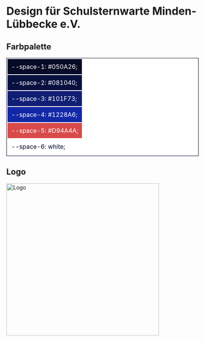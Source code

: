 # Design für Schulsternwarte Minden-Lübbecke e.V.

## Farbpalette

<table style="border: 1px solid #050A26; background-color: white; border-collapse: separate; border-spacing: 2px">
    <tr style="">
        <td style="padding: 10px; background-color: #050A26; color: white">
            --space-1: #050A26;
        </td>
    </tr>
    <tr>
        <td style="padding: 10px; background-color: #081040; color: white">
            --space-2: #081040;
        </td>
    </tr>
    <tr>
        <td style="padding: 10px; background-color: #101F73; color: white">
            --space-3: #101F73;
        </td>
    </tr>
    <tr>
        <td style="padding: 10px; background-color: #1228A6; color: white">
            --space-4: #1228A6;
        </td>
    </tr>
    <tr>
        <td style="padding: 10px; background-color: #D94A4A; color: white">
            --space-5: #D94A4A;
        </td>
    </tr>
    <tr>
        <td style="padding: 10px; background-color: white; color: #050A26">
            --space-6: white;
        </td>
    </tr>
    <tr>
    </tr>
</table>

## Logo

<img src="sternwarte-logo.svg" width="400px" alt="Logo" />
